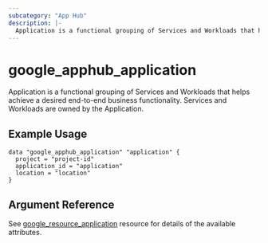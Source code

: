 ```yaml
---
subcategory: "App Hub"
description: |-
  Application is a functional grouping of Services and Workloads that helps achieve a desired end-to-end business functionality.
---
```


# google_apphub_application

Application is a functional grouping of Services and Workloads that helps achieve a desired end-to-end business functionality. Services and Workloads are owned by the Application.


## Example Usage


```hcl
data "google_apphub_application" "application" {
  project = "project-id"
  application_id = "application"
  location = "location"
}
```

## Argument Reference

See [google_resource_application](https://registry.terraform.io/providers/hashicorp/google/latest/docs/resources/apphub_application#argument-reference) resource for details of the available attributes.

